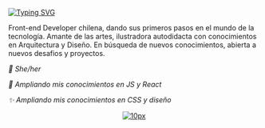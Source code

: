 [![Typing SVG](https://readme-typing-svg.herokuapp.com?color=392E01&size=26&lines=%C2%A1Hola!+Soy+Tania+%F0%9F%90%AD✨)](https://git.io/typing-svg)

Front-end Developer chilena, dando sus primeros pasos en el mundo de la tecnología. 
Amante de las artes, ilustradora autodidacta con conocimientos en Arquitectura y Diseño. En búsqueda de nuevos conocimientos, abierta a nuevos desafios y proyectos.

_🌸 She/her_

_🌱 Ampliando mis conocimientos en JS y React_

_✨ Ampliando mis conocimientos en CSS y diseño_

<p align="center"><a href="https://ibb.co/WgtGHdw"><img src="https://i.ibb.co/TrGm91f/me.png" alt="10px" border="0"></a></p>


<!--
**tanimikyu/tanimikyu** is a ✨ _special_ ✨ repository because its `README.md` (this file) appears on your GitHub profile.

Here are some ideas to get you started:

- 🔭 I’m currently working on ...
- 🌱 I’m currently learning ...
- 👯 I’m looking to collaborate on ...
- 🤔 I’m looking for help with ...
- 💬 Ask me about ...
- 📫 How to reach me: ...
- 😄 Pronouns: ...
- ⚡ Fun fact: ...
-->
